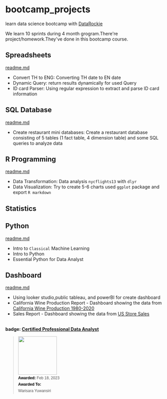 # bootcamp_projects
learn data science bootcamp with <a href="https://datarockie.com/" rel="nofollow">DataRockie</a>

We learn 10 sprints during 4 month grogram.There're project/homework.They've done in this bootcamp course.

## Spreadsheets
<a href="https://github.com/chikiplayer/bootcamp_projects/tree/main/Spreadsheets">readme.md</a>
- Convert TH to ENG: Converting TH date to EN date
- Dynamic Query: return results dynamically for used Query
- ID card Parser: Using regular expression to extract and parse ID card information

## SQL Database
<a href="https://github.com/chikiplayer/bootcamp_projects/tree/main/SQL">readme.md</a>
- Create restaurant mini databases: Create a restaurant database consisting of 5 tables (1 fact table, 4 dimension table) and some SQL queries to analyze data

##  R Programming
<a href="https://github.com/chikiplayer/bootcamp_projects/tree/main/R%20Programming">readme.md</a>
- Data Transformation: Data analysis `nycflights13` with `dlyr`
- Data Visualization: Try to create 5-6 charts used `ggplot` package and export `R markdown`


## Statistics

## Python
<a href="https://github.com/chikiplayer/bootcamp_projects/tree/main/python">readme.md</a>
- Intro to `Classical` Machine Learning
- Intro to Python
- Essential Python for Data Analyst

## Dashboard
<a href="https://github.com/chikiplayer/bootcamp_projects/tree/main/dashboard">readme.md</a>
- Using looker studio,public tableau, and powerBI for create dashboard
- California Wine Production Report - Dashboard showing the data from <a href="https://www.kaggle.com/datasets/jarredpriester/california-wine-production-19802020">California Wine Production 1980-2020</a>
- Sales Report - Dashboard showing the data from <a href="https://www.kaggle.com/datasets/dsfelix/us-stores-sales
">US Store Sales</a> 
<br>
<b>badge: <a href="https://api.badgr.io/public/assertions/EpCLWvW8SvCCsqk9qlR5uQ">Certified Professional Data Analyst</a></b>

<blockquote class="badgr-badge" style="font-family: Helvetica, Roboto, &quot;Segoe UI&quot;, Calibri, sans-serif;"><a href="https://api.badgr.io/public/assertions/EpCLWvW8SvCCsqk9qlR5uQ"><img width="120px" height="120px" src="https://api.badgr.io/public/assertions/EpCLWvW8SvCCsqk9qlR5uQ/image"></a><p class="badgr-badge-name" style="hyphens: auto; overflow-wrap: break-word; word-wrap: break-word; margin: 0; font-size: 16px; font-weight: 600; font-style: normal; font-stretch: normal; line-height: 1.25; letter-spacing: normal; text-align: left; color: #05012c;"></p><p class="badgr-badge-date" style="margin: 0; font-size: 12px; font-style: normal; font-stretch: normal; line-height: 1.67; letter-spacing: normal; text-align: left; color: #555555;"><strong style="font-size: 12px; font-weight: bold; font-style: normal; font-stretch: normal; line-height: 1.67; letter-spacing: normal; text-align: left; color: #000;">Awarded: </strong>Feb 18, 2023</p><p class="badgr-badge-recipient" style="margin: 0; font-size: 12px; font-style: normal; font-stretch: normal; line-height: 1.67; letter-spacing: normal; text-align: left; color: #555555;"><strong style="font-size: 12px; font-weight: bold; font-style: normal; font-stretch: normal; line-height: 1.67; letter-spacing: normal; text-align: left; color: #000;">Awarded To: </strong><span style="display: block;"> Warisara Yuwansiri</span></p></blockquote>
